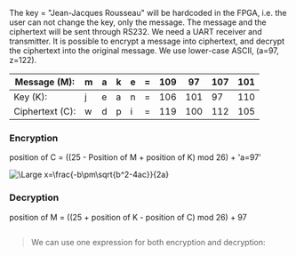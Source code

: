 The key = "Jean-Jacques Rousseau" will be hardcoded in the FPGA, i.e. the user can not change the key, only the message.
The message and the ciphertext will be sent through RS232. We need a UART receiver and transmitter. It is possible to encrypt a message into ciphertext, and decrypt the ciphertext into the original message. We use lower-case ASCII, (a=97, z=122).



| Message (M):     | m | a | k | e | = | 109 | 97  | 107 | 101 |
|---               |---|---|---|---|---|-----|-----|-----|-----|
| Key (K):         | j | e | a | n | = | 106 | 101 | 97  | 110 | 
| Ciphertext (C):  | w | d | p | i | = | 119 | 100 | 112 | 105 |


### Encryption
position of C = ((25 - Position of M + position of K) mod 26) + 'a=97' 

<img src="https://latex.codecogs.com/svg.latex?\Large&space;C_n=((25-M_n+K_n)\hspace{2mm}\textup{mod}\hspace{2mm}26)+97" title="\Large x=\frac{-b\pm\sqrt{b^2-4ac}}{2a}" />


### Decryption
position of M = ((25 + position of K - position of C) mod 26) + 97

<img src="https://latex.codecogs.com/svg.latex?\Large&space;M_n=((25+K_n-C_n)\hspace{2mm}\textup{mod}\hspace{2mm}26)+97" title="" />


> We can use one expression for both encryption and decryption:

<img src="https://latex.codecogs.com/svg.latex?\Large&space;text_{out}(n)=((25+Key(n)-text_{in}(n))\hspace{2mm}\textup{mod}\hspace{2mm}26)+97" title="" />
